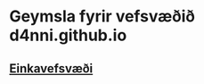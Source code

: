 # Geymsla fyrir vefsvæðið d4nni.github.io

## [Einkavefsvæði](https://d4nni.github.io/PersonalWebsite/)
